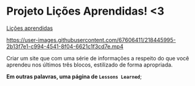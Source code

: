 # Projeto Lições Aprendidas! <3


[Lições aprendidas](https://mariaaliceguimaraes.github.io/01%20-%20Project%20lessons%20learned/)



https://user-images.githubusercontent.com/67606411/218445995-2b13f7e1-c994-4541-8f04-6621c1f3cd7e.mp4



Criar um site que com uma série de informações a respeito do que você aprendeu nos últimos três blocos, estilizado de forma apropriada.

**Em outras palavras, uma página de `Lessons Learned`**;
